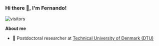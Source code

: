 ### Hi there 👋, I'm Fernando!

![visitors](https://visitor-badge.glitch.me/badge?page_id=fdojurado.fdojurado)

**About me**

- 💼 Postdoctoral researcher at [Technical University of Denmark (DTU)](https://www.dtu.dk/english)


<!--
**fdojurado/fdojurado** is a ✨ _special_ ✨ repository because its `README.md` (this file) appears on your GitHub profile.

Here are some ideas to get you started:

- 🔭 I’m currently working on ...
- 🌱 I’m currently learning ...
- 👯 I’m looking to collaborate on ...
- 🤔 I’m looking for help with ...
- 💬 Ask me about ...
- 📫 How to reach me: ...
- 😄 Pronouns: ...
- ⚡ Fun fact: ...
-->
